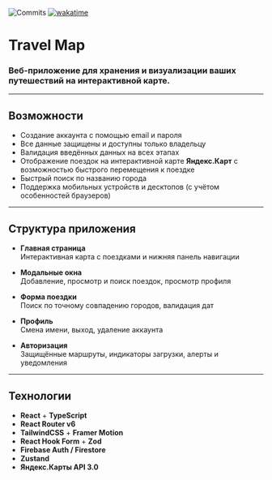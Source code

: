 ![Commits](https://img.shields.io/github/commit-activity/m/leevkrasnov/travel-map?style=for-the-badge) [![wakatime](https://wakatime.com/badge/user/79a8c878-469e-4576-b369-72d64680df27/project/9ec80ff6-f341-4bd3-80bb-f375bf6f2309.svg?style=for-the-badge)](https://wakatime.com/badge/user/79a8c878-469e-4576-b369-72d64680df27/project/9ec80ff6-f341-4bd3-80bb-f375bf6f2309)

# Travel Map

### **Веб-приложение для хранения и визуализации ваших путешествий на интерактивной карте.**

---

## Возможности

- Создание аккаунта с помощью email и пароля
- Все данные защищены и доступны только владельцу
- Валидация введённых данных на всех этапах
- Отображение поездок на интерактивной карте **Яндекс.Карт** с возможностью быстрого перемещения к поездке
- Быстрый поиск по названию города
- Поддержка мобильных устройств и десктопов (с учётом особенностей браузеров)

---

## Структура приложения

- **Главная страница**  
  Интерактивная карта с поездками и нижняя панель навигации

- **Модальные окна**  
  Добавление, просмотр и поиск поездок, просмотр профиля

- **Форма поездки**  
  Поиск по точному совпадению городов, валидация дат

- **Профиль**  
  Смена имени, выход, удаление аккаунта

- **Авторизация**  
  Защищённые маршруты, индикаторы загрузки, алерты и уведомления

---

## Технологии

- **React** + **TypeScript**
- **React Router v6**
- **TailwindCSS** + **Framer Motion**
- **React Hook Form** + **Zod**
- **Firebase Auth / Firestore**
- **Zustand**
- **Яндекс.Карты API 3.0**
